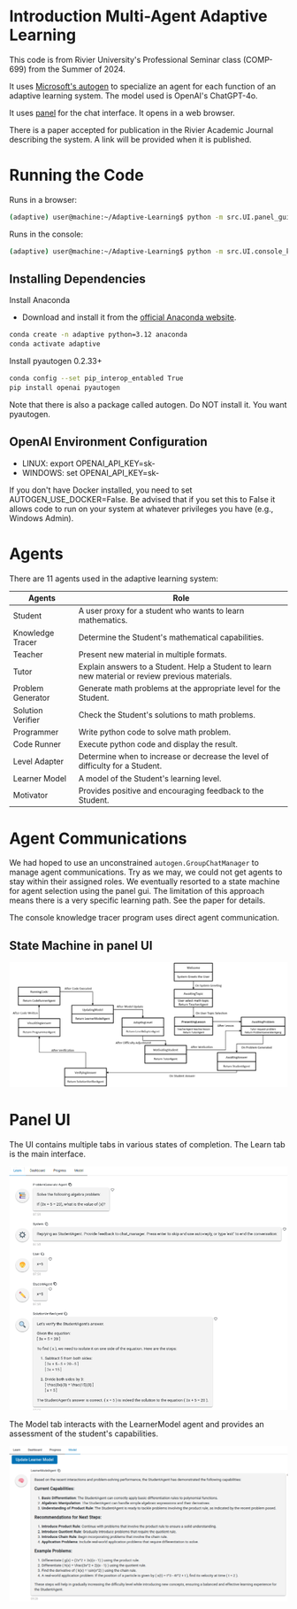 

# Introduction Multi-Agent Adaptive Learning

This code is from Rivier University's Professional Seminar class (COMP-699) from the Summer of 2024.

It uses [Microsoft's autogen](https://microsoft.github.io/autogen/docs/Getting-Started/) to specialize an agent for each function of an adaptive learning system. The model used is OpenAI's ChatGPT-4o.

It uses [panel](https://panel.holoviz.org/) for the chat interface. It opens in a web browser.

There is a paper accepted for publication in the Rivier Academic Journal describing the system. A link will be provided when it is published.

# Running the Code

Runs in a browser:

```sh
(adaptive) user@machine:~/Adaptive-Learning$ python -m src.UI.panel_gui_tabs
```

Runs in the console:

```sh
(adaptive) user@machine:~/Adaptive-Learning$ python -m src.UI.console_knowledge_tracer
```

## Installing Dependencies

Install Anaconda
- Download and install it from the [official Anaconda website](https://www.anaconda.com/products/individual).

```sh
conda create -n adaptive python=3.12 anaconda
conda activate adaptive
```

Install pyautogen 0.2.33+

```sh
conda config --set pip_interop_entabled True
pip install openai pyautogen
```

Note that there is also a package called autogen. Do NOT install it. You want pyautogen.

## OpenAI Environment Configuration


- LINUX: export  OPENAI_API_KEY=sk-
- WINDOWS: set  OPENAI_API_KEY=sk-

If you don't have Docker installed, you need to set AUTOGEN_USE_DOCKER=False. Be advised that if you set this to False it allows code to run on your system at whatever privileges you have (e.g., Windows Admin).

# Agents

There are 11 agents used in the adaptive learning system:

| **Agents**         | **Role**                                                                 |
|--------------------|--------------------------------------------------------------------------|
| Student            | A user proxy for a student who wants to learn mathematics.               |
| Knowledge Tracer   | Determine the Student's mathematical capabilities.                       |
| Teacher            | Present new material in multiple formats.                                |
| Tutor              | Explain answers to a Student. Help a Student to learn new material or review previous materials. |
| Problem Generator  | Generate math problems at the appropriate level for the Student.         |
| Solution Verifier  | Check the Student's solutions to math problems.                          |
| Programmer         | Write python code to solve math problem.                                 |
| Code Runner        | Execute python code and display the result.                              |
| Level Adapter      | Determine when to increase or decrease the level of difficulty for a Student. |
| Learner Model      | A model of the Student's learning level.                                 |
| Motivator          | Provides positive and encouraging feedback to the Student.               |

# Agent Communications

We had hoped to use an unconstrained `autogen.GroupChatManager` to manage agent communications. Try as we may, we could not get agents to stay within their assigned roles. We eventually resorted to a state machine for agent selection using the panel gui. The limitation of this approach means there is a very specific learning path. See the paper for details.

The console knowledge tracer program uses direct agent communication.

## State Machine in panel UI

![uml_state_machine_v3](~/../pics/uml_state_machine_v3.png)

# Panel UI

The UI contains multiple tabs in various states of completion. The Learn tab is the main interface. 

![panel_ui](~/../pics/panel_ui.png)

The Model tab interacts with the LearnerModel agent and provides an assessment of the student's capabilities.

![learner_model](~/../pics/learner_model.png)

